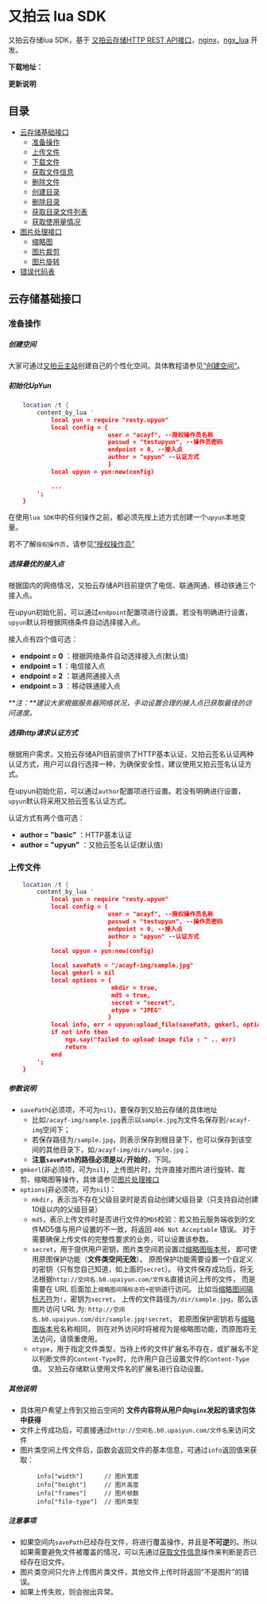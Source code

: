 # 又拍云 lua SDK

又拍云存储lua SDK，基于 [又拍云存储HTTP REST API接口](http://docs.upyun.com/api/http_api/)，[nginx](http://nginx.org/)，[ngx_lua](https://github.com/openresty/lua-nginx-module) 开发。

**下载地址：**

**更新说明**

## 目录
* [云存储基础接口](#云存储基础接口)
  * [准备操作](#准备操作)
  * [上传文件](#上传文件)
  * [下载文件](#下载文件)
  * [获取文件信息](#获取文件信息)
  * [删除文件](#删除文件)
  * [创建目录](#创建目录)
  * [删除目录](#删除目录)
  * [获取目录文件列表](#获取目录文件列表)
  * [获取使用量情况](#获取使用量情况)
* [图片处理接口](#图片处理接口)
  * [缩略图](#缩略图)
  * [图片裁剪](#图片裁剪)
  * [图片旋转](#图片旋转)
* [错误代码表](#错误代码表)


<a name="云存储基础接口"></a>
## 云存储基础接口

<a name="准备操作"></a>
### 准备操作

##### 创建空间
大家可通过[又拍云主站](https://www.upyun.com/login.php)创建自己的个性化空间。具体教程请参见[“创建空间”](http://wiki.upyun.com/index.php?title=创建空间)。

##### 初始化UpYun
```lua
    location /t {
        content_by_lua '
            local yun = require "resty.upyun"
            local config = {
                            user = "acayf", --授权操作员名称
                            passwd = "testupyun", --操作员密码
                            endpoint = 0, --接入点
                            author = "upyun" --认证方式
                            }
            local upyun = yun:new(config)

            ...
        ';
    }
```

在使用`lua SDK`中的任何操作之前，都必须先按上述方式创建一个`upyun`本地变量。

若不了解`授权操作员`，请参见[“授权操作员”](http://wiki.upyun.com/index.php?title=创建操作员并授权)

##### 选择最优的接入点
根据国内的网络情况，又拍云存储API目前提供了电信、联通网通、移动铁通三个接入点。

在upyun初始化前，可以通过`endpoint`配置项进行设置。若没有明确进行设置，`upyun`默认将根据网络条件自动选择接入点。

接入点有四个值可选：

* **endpoint = 0** ：根据网络条件自动选择接入点(默认值)
* **endpoint = 1** ：电信接入点
* **endpoint = 2** ：联通网通接入点
* **endpoint = 3** ：移动铁通接入点

_**注：**建议大家根据服务器网络状况，手动设置合理的接入点已获取最佳的访问速度。_

##### 选择http请求认证方式
根据用户需求，又拍云存储API目前提供了HTTP基本认证，又拍云签名认证两种认证方式，用户可以自行选择一种，为确保安全性，建议使用又拍云签名认证方式。

在upyun初始化前，可以通过`author`配置项进行设置。若没有明确进行设置，`upyun`默认将采用又拍云签名认证方式。

认证方式有两个值可选：

* **author = "basic"** ：HTTP基本认证
* **author = "upyun"** ：又拍云签名认证(默认值)

<a name="上传文件"></a>
### 上传文件

```lua
    location /t {
        content_by_lua '
            local yun = require "resty.upyun"
            local config = {
                            user = "acayf", --授权操作员名称
                            passwd = "testupyun", --操作员密码
                            endpoint = 0, --接入点
                            author = "upyun" --认证方式
                            }
            local upyun = yun:new(config)

            local savePath = "/acayf-img/sample.jpg"
            local gmkerl = nil
            local options = {
                             mkdir = true, 
                             md5 = true, 
                             secret = "secret", 
                             otype = "JPEG"
                            }
            local info, err = upyun:upload_file(savePath, gmkerl, options)
            if not info then
                ngx.say("failed to upload image file : " .. err)
                return
            end
        ';
    }
```

##### 参数说明
* `savePath`(必须项，不可为`nil`)，要保存到又拍云存储的具体地址
  * 比如`/acayf-img/sample.jpg`表示以`sample.jpg`为文件名保存到`/acayf-img`空间下；
  * 若保存路径为`/sample.jpg`，则表示保存到根目录下，也可以保存到该空间的其他目录下，如`/acayf-img/dir/sample.jpg`；
  * **注意`savePath`的路径必须是以`/`开始的**，下同。
* `gmkerl`(非必须项，可为`nil`)，上传图片时，允许直接对图片进行旋转、裁剪、缩略图等操作，具体请参见[图片处理接口](#图片处理接口)
* `options`(非必须项，可为`nil`)：
  * `mkdir`，表示当不存在父级目录时是否自动创建父级目录（只支持自动创建10级以内的父级目录）
  * `md5`，表示上传文件时是否进行文件的`MD5`校验：若又拍云服务端收到的文件MD5值与用户设置的不一致，将返回 `406 Not Acceptable` 错误。
     对于需要确保上传文件的完整性要求的业务，可以设置该参数。
  * `secret`，用于提供用户密钥，图片类空间若设置过[缩略图版本号](http://wiki.upyun.com/index.php?title=如何创建自定义缩略图)，
     即可使用原图保护功能（**文件类空间无效**）。 原图保护功能需要设置一个自定义的密钥（只有您自己知道，如上面的`secret`）。
     待文件保存成功后，将无法根据`http://空间名.b0.upaiyun.com/文件名`直接访问上传的文件，
     而是需要在 URL 后面加上`缩略图间隔标志符+密钥`进行访问。
     比如当[缩略图间隔标志符](http://wiki.upyun.com/index.php?title=如何使用自定义缩略图)为`!`，密钥为`secret`，
     上传的文件路径为`/dir/sample.jpg`，那么该图片访问 URL 为: `http://空间名.b0.upaiyun.com/dir/sample.jpg!secret`，
     若原图保护密钥若与[缩略图版本号](http://wiki.upyun.com/index.php?title=如何创建自定义缩略图)名称相同，
     则在对外访问时将被视为是缩略图功能，而原图将无法访问，请慎重使用。
  * `otype`，用于指定文件类型，当待上传的文件扩展名不存在，或扩展名不足以判断文件的`Content-Type`时，允许用户自己设置文件的`Content-Type`值。
     又拍云存储默认使用文件名的扩展名进行自动设置。


##### 其他说明
* 具体用户希望上传到又拍云空间的 **文件内容将从用户向`Nginx`发起的请求包体中获得**
* 文件上传成功后，可直接通过`http://空间名.b0.upaiyun.com/文件名`来访问文件
* 图片类空间上传文件后，函数会返回文件的基本信息，可通过`info`返回值来获取：

```
        info["width"]      // 图片宽度
        info["height"]     // 图片高度
        info["frames"]     // 图片帧数
        info["file-type"]  // 图片类型
```

##### 注意事项
* 如果空间内`savePath`已经存在文件，将进行覆盖操作，并且是**不可逆**的。所以如果需要避免文件被覆盖的情况，可以先通过[获取文件信息](#获取文件信息)操作来判断是否已经存在旧文件。
* 图片类空间只允许上传图片类文件，其他文件上传时将返回“不是图片”的错误。
* 如果上传失败，则会抛出异常。
